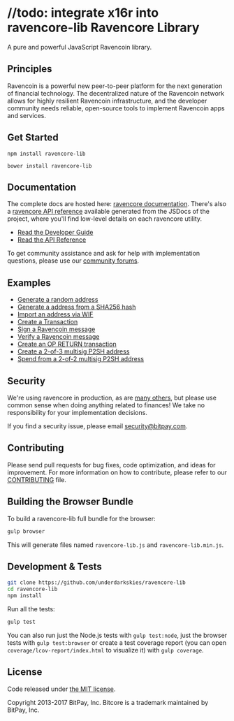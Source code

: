 //todo: integrate x16r into ravencore-lib
Ravencore Library
=======

A pure and powerful JavaScript Ravencoin library.

## Principles

Ravencoin is a powerful new peer-to-peer platform for the next generation of financial technology. The decentralized nature of the Ravencoin network allows for highly resilient Ravencoin infrastructure, and the developer community needs reliable, open-source tools to implement Ravencoin apps and services.

## Get Started

```
npm install ravencore-lib
```

```
bower install ravencore-lib
```

## Documentation

The complete docs are hosted here: [ravencore documentation](http://bitcore.io/guide/). There's also a [ravencore API reference](http://bitcore.io/api/) available generated from the JSDocs of the project, where you'll find low-level details on each ravencore utility.

- [Read the Developer Guide](http://bitcore.io/guide/)
- [Read the API Reference](http://bitcore.io/api/)

To get community assistance and ask for help with implementation questions, please use our [community forums](https://forum.bitcore.io/).

## Examples

* [Generate a random address](https://github.com/underdarkskies/ravencore-lib/blob/master/docs/examples.md#generate-a-random-address)
* [Generate a address from a SHA256 hash](https://github.com/underdarkskies/ravencore-lib/blob/master/docs/examples.md#generate-a-address-from-a-sha256-hash)
* [Import an address via WIF](https://github.com/underdarkskies/ravencore-lib/blob/master/docs/examples.md#import-an-address-via-wif)
* [Create a Transaction](https://github.com/underdarkskies/ravencore-lib/blob/master/docs/examples.md#create-a-transaction)
* [Sign a Ravencoin message](https://github.com/underdarkskies/ravencore-lib/blob/master/docs/examples.md#sign-a-ravencoin-message)
* [Verify a Ravencoin message](https://github.com/underdarkskies/ravencore-lib/blob/master/docs/examples.md#verify-a-ravencoin-message)
* [Create an OP RETURN transaction](https://github.com/underdarkskies/ravencore-lib/blob/master/docs/examples.md#create-an-op-return-transaction)
* [Create a 2-of-3 multisig P2SH address](https://github.com/underdarkskies/ravencore-lib/blob/master/docs/examples.md#create-a-2-of-3-multisig-p2sh-address)
* [Spend from a 2-of-2 multisig P2SH address](https://github.com/underdarkskies/ravencore-lib/blob/master/docs/examples.md#spend-from-a-2-of-2-multisig-p2sh-address)


## Security

We're using ravencore in production, as are [many others](http://bitcore.io#projects), but please use common sense when doing anything related to finances! We take no responsibility for your implementation decisions.

If you find a security issue, please email security@bitpay.com.

## Contributing

Please send pull requests for bug fixes, code optimization, and ideas for improvement. For more information on how to contribute, please refer to our [CONTRIBUTING](https://github.com/underdarkskies/ravencore-lib/blob/master/CONTRIBUTING.md) file.

## Building the Browser Bundle

To build a ravencore-lib full bundle for the browser:

```sh
gulp browser
```

This will generate files named `ravencore-lib.js` and `ravencore-lib.min.js`.

## Development & Tests

```sh
git clone https://github.com/underdarkskies/ravencore-lib
cd ravencore-lib
npm install
```

Run all the tests:

```sh
gulp test
```

You can also run just the Node.js tests with `gulp test:node`, just the browser tests with `gulp test:browser`
or create a test coverage report (you can open `coverage/lcov-report/index.html` to visualize it) with `gulp coverage`.

## License

Code released under [the MIT license](https://github.com/underdarkskies/ravencore-lib/blob/master/LICENSE).

Copyright 2013-2017 BitPay, Inc. Bitcore is a trademark maintained by BitPay, Inc.
